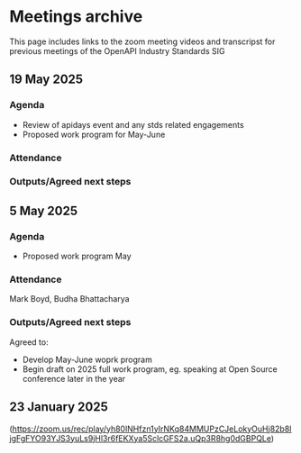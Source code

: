 # Meetings archive

This page includes links to the zoom meeting videos and transcripst for previous meetings of the OpenAPI Industry Standards SIG

## 19 May 2025
### Agenda
- Review of apidays event and any stds related engagements
- Proposed work program for May-June

### Attendance

### Outputs/Agreed next steps


## 5 May 2025
### Agenda
- Proposed work program May

### Attendance
Mark Boyd, Budha Bhattacharya

### Outputs/Agreed next steps
Agreed to: 
- Develop May-June woprk program
- Begin draft on 2025 full work program, eg. speaking at Open Source conference later in the year

## 23 January 2025
(https://zoom.us/rec/play/yh80lNHfzn1yIrNKq84MMUPzCJeLokyOuHj82b8IjgFgFYO93YJS3yuLs9jHl3r6fEKXya5SclcGFS2a.uQp3R8hg0dGBPQLe)

